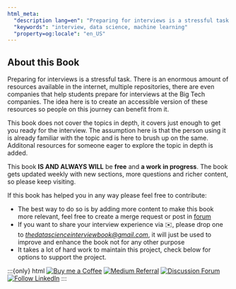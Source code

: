 ```yaml
---
html_meta:
  "description lang=en": "Preparing for interviews is a stressful task. There is an enormous amount of resources available in the internet, multiple repositories, there are even companies that help students prepare for interviews at the Big Tech companies. The idea here is to create an accessible version of these resources so people on this journey can benefit from it."
  "keywords": "interview, data science, machine learning"
  "property=og:locale": "en_US"
---
```


## About this Book

Preparing for interviews is a stressful task. There is an enormous amount of resources available in the internet, multiple repositories, there are even companies that help students prepare for interviews at the Big Tech companies. The idea here is to create an accessible version of these resources so people on this journey can benefit from it.

This book does not cover the topics in depth, it covers just enough to get you ready for the interview. The assumption here is that the person using it is already familiar with the topic and is here to brush up on the same. Additonal resources for someone eager to explore the topic in depth is added.

This book **IS AND ALWAYS WILL** be **free** and **a work in progress**. The book gets updated weekly with new sections, more questions and richer content, so please keep visiting.

If this book has helped you in any way please feel free to contribute:
- The best way to do so is by adding more content to make this book more relevant, feel free to create a merge request or post in [forum](https://github.com/dipranjan/dsinterviewqns/discussions)
- If you want to share your interview experience via ✉️, please drop one to *thedatascienceinterviewbook@gmail.com*, it will just be used to improve and enhance the book not for any other purpose
- It takes a lot of hard work to maintain this project, check below for options to support the project.

:::{only} html
[![Buy me a Coffee](https://img.shields.io/badge/Support-Buy%20me%20%E2%98%95-orange?style=flat-square&logo=appveyor.svg)](https://www.buymeacoffee.com/dearc)
[![Medium Referral](https://img.shields.io/badge/Support-Medium%20Referral-lightgrey?style=flat-square&logo=appveyor.svg)](https://medium.com/@dipranjanchatterjee/membership)
[![Discussion Forum](https://img.shields.io/badge/Discussion%20Forum-%F0%9F%99%8A%20%20%F0%9F%99%88%20%20%F0%9F%99%89-0172B3?style=flat-square&logo=appveyor.svg)](https://github.com/dipranjan/dsinterviewqns/discussions)
[![Follow LinkedIn](https://img.shields.io/badge/Follow-LinkedIn-0077B5?style=flat-square&logo=appveyor.svg)](https://www.linkedin.com/company/the-data-science-interview-book/?lipi=urn%3Ali%3Apage%3Ad_flagship3_feed%3BeglbXB3xT0mopZBzReqMEQ%3D%3D)
:::